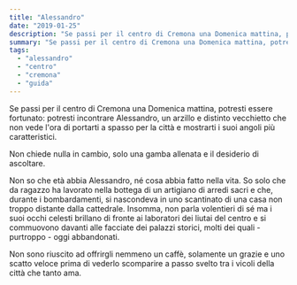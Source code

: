```yaml
---
title: "Alessandro"
date: "2019-01-25"
description: "Se passi per il centro di Cremona una Domenica mattina, potresti essere fortunato."
summary: "Se passi per il centro di Cremona una Domenica mattina, potresti essere fortunato."
tags: 
  - "alessandro"
  - "centro"
  - "cremona"
  - "guida"
---
```


Se passi per il centro di Cremona una Domenica mattina, potresti essere fortunato: potresti incontrare Alessandro, un arzillo e distinto vecchietto che non vede l'ora di portarti a spasso per la città e mostrarti i suoi angoli più caratteristici.

Non chiede nulla in cambio, solo una gamba allenata e il desiderio di ascoltare.

Non so che età abbia Alessandro, né cosa abbia fatto nella vita. So solo che da ragazzo ha lavorato nella bottega di un artigiano di arredi sacri e che, durante i bombardamenti, si nascondeva in uno scantinato di una casa non troppo distante dalla cattedrale. Insomma, non parla volentieri di sé ma i suoi occhi celesti brillano di fronte ai laboratori dei liutai del centro e si commuovono davanti alle facciate dei palazzi storici, molti dei quali - purtroppo - oggi abbandonati.

Non sono riuscito ad offrirgli nemmeno un caffè, solamente un grazie e uno scatto veloce prima di vederlo scomparire a passo svelto tra i vicoli della città che tanto ama.
